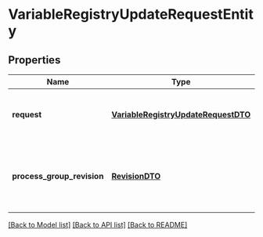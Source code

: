 # VariableRegistryUpdateRequestEntity

## Properties
Name | Type | Description | Notes
------------ | ------------- | ------------- | -------------
**request** | [**VariableRegistryUpdateRequestDTO**](VariableRegistryUpdateRequestDTO.md) | The Variable Registry Update Request | [optional] 
**process_group_revision** | [**RevisionDTO**](RevisionDTO.md) | The revision for the Process Group that owns this variable registry. | [optional] 

[[Back to Model list]](../nifiDocs.md#documentation-for-models) [[Back to API list]](../nifiDocs.md#documentation-for-api-endpoints) [[Back to README]](../nifiDocs.md)


